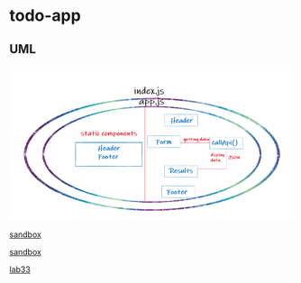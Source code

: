 # todo-app

## UML

![uml](./UML.png)

[sandbox](https://1rhnl.csb.app/)

[sandbox](https://1rhnl.csb.app/)

[lab33](https://rv91x.csb.app/)

